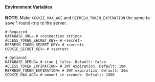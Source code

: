 #### Environment Variables
**NOTE:** 
Make `COOKIE_MAX_AGE` and `REFRESH_TOKEN_EXPIRATION` the same to save 1 round-trip to the server.
```dotenv
# Required
DATABASE_URL= # <connection string>
ACCESS_TOKEN_SECRET_KEY= # <secret>
REFRESH_TOKEN_SECRET_KEY= # <secret>
COOKIE_SECRET_KEY= # <secret>

# Optional
DATABASE_DEBUG= # true | false. Default: false
ACCESS_TOKEN_EXPIRATION= # JWT expiration. Default: 10m
REFRESH_TOKEN_EXPIRATION= # JWT expiration. Default: 30m
COOKIE_MAX_AGE= # amount in seconds. Default: 1800 
``` 
